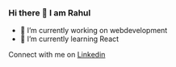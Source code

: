 ### Hi there 👋 I am Rahul


- 🔭 I’m currently working on webdevelopment
- 🌱 I’m currently learning React

Connect with me on [Linkedin](https://www.linkedin.com/in/konduri-rahul-787233195/)

